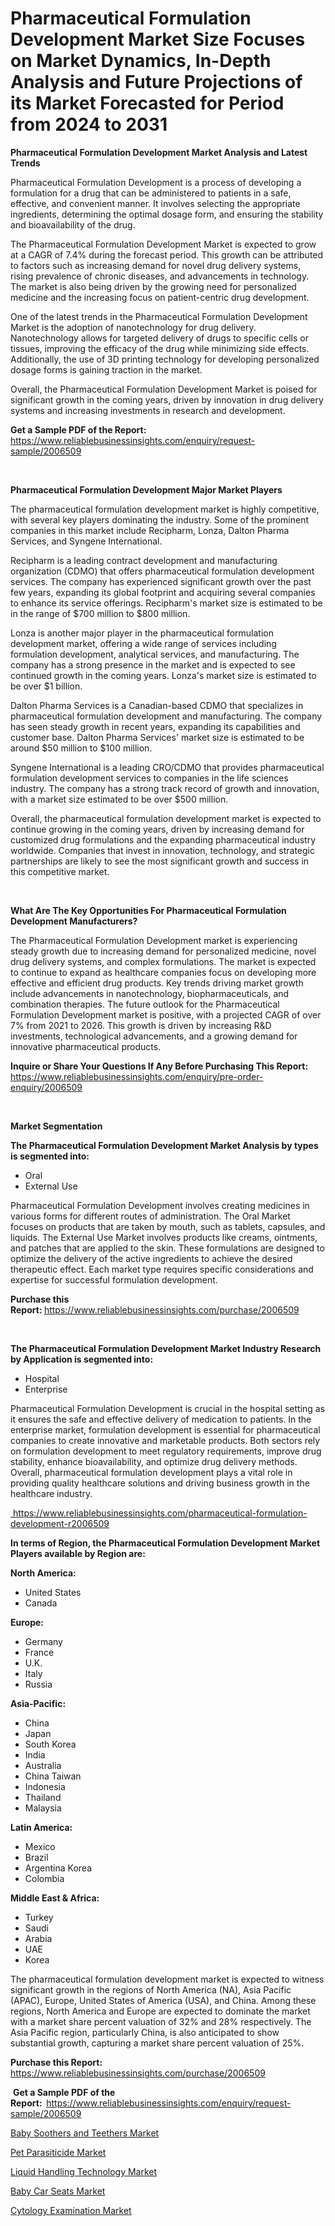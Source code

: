 <p><h1>Pharmaceutical Formulation Development Market Size Focuses on Market Dynamics, In-Depth Analysis and Future Projections of its Market Forecasted for Period from 2024 to 2031</h1></p><p><strong>Pharmaceutical Formulation Development Market Analysis and Latest Trends</strong></p>
<p><p>Pharmaceutical Formulation Development is a process of developing a formulation for a drug that can be administered to patients in a safe, effective, and convenient manner. It involves selecting the appropriate ingredients, determining the optimal dosage form, and ensuring the stability and bioavailability of the drug.</p><p>The Pharmaceutical Formulation Development Market is expected to grow at a CAGR of 7.4% during the forecast period. This growth can be attributed to factors such as increasing demand for novel drug delivery systems, rising prevalence of chronic diseases, and advancements in technology. The market is also being driven by the growing need for personalized medicine and the increasing focus on patient-centric drug development.</p><p>One of the latest trends in the Pharmaceutical Formulation Development Market is the adoption of nanotechnology for drug delivery. Nanotechnology allows for targeted delivery of drugs to specific cells or tissues, improving the efficacy of the drug while minimizing side effects. Additionally, the use of 3D printing technology for developing personalized dosage forms is gaining traction in the market.</p><p>Overall, the Pharmaceutical Formulation Development Market is poised for significant growth in the coming years, driven by innovation in drug delivery systems and increasing investments in research and development.</p></p>
<p><strong>Get a Sample PDF of the Report:&nbsp;</strong> <a href="https://www.reliablebusinessinsights.com/enquiry/request-sample/2006509">https://www.reliablebusinessinsights.com/enquiry/request-sample/2006509</a></p>
<p>&nbsp;</p>
<p><strong>Pharmaceutical Formulation Development Major Market Players</strong></p>
<p><p>The pharmaceutical formulation development market is highly competitive, with several key players dominating the industry. Some of the prominent companies in this market include Recipharm, Lonza, Dalton Pharma Services, and Syngene International.</p><p>Recipharm is a leading contract development and manufacturing organization (CDMO) that offers pharmaceutical formulation development services. The company has experienced significant growth over the past few years, expanding its global footprint and acquiring several companies to enhance its service offerings. Recipharm's market size is estimated to be in the range of $700 million to $800 million.</p><p>Lonza is another major player in the pharmaceutical formulation development market, offering a wide range of services including formulation development, analytical services, and manufacturing. The company has a strong presence in the market and is expected to see continued growth in the coming years. Lonza's market size is estimated to be over $1 billion.</p><p>Dalton Pharma Services is a Canadian-based CDMO that specializes in pharmaceutical formulation development and manufacturing. The company has seen steady growth in recent years, expanding its capabilities and customer base. Dalton Pharma Services' market size is estimated to be around $50 million to $100 million.</p><p>Syngene International is a leading CRO/CDMO that provides pharmaceutical formulation development services to companies in the life sciences industry. The company has a strong track record of growth and innovation, with a market size estimated to be over $500 million.</p><p>Overall, the pharmaceutical formulation development market is expected to continue growing in the coming years, driven by increasing demand for customized drug formulations and the expanding pharmaceutical industry worldwide. Companies that invest in innovation, technology, and strategic partnerships are likely to see the most significant growth and success in this competitive market.</p></p>
<p>&nbsp;</p>
<p><strong>What Are The Key Opportunities For Pharmaceutical Formulation Development Manufacturers?</strong></p>
<p><p>The Pharmaceutical Formulation Development market is experiencing steady growth due to increasing demand for personalized medicine, novel drug delivery systems, and complex formulations. The market is expected to continue to expand as healthcare companies focus on developing more effective and efficient drug products. Key trends driving market growth include advancements in nanotechnology, biopharmaceuticals, and combination therapies. The future outlook for the Pharmaceutical Formulation Development market is positive, with a projected CAGR of over 7% from 2021 to 2026. This growth is driven by increasing R&D investments, technological advancements, and a growing demand for innovative pharmaceutical products.</p></p>
<p><strong>Inquire or Share Your Questions If Any Before Purchasing This Report:</strong> <a href="https://www.reliablebusinessinsights.com/enquiry/pre-order-enquiry/2006509">https://www.reliablebusinessinsights.com/enquiry/pre-order-enquiry/2006509</a></p>
<p>&nbsp;</p>
<p><strong>Market Segmentation</strong></p>
<p><strong>The Pharmaceutical Formulation Development Market Analysis by types is segmented into:</strong></p>
<p><ul><li>Oral</li><li>External Use</li></ul></p>
<p><p>Pharmaceutical Formulation Development involves creating medicines in various forms for different routes of administration. The Oral Market focuses on products that are taken by mouth, such as tablets, capsules, and liquids. The External Use Market involves products like creams, ointments, and patches that are applied to the skin. These formulations are designed to optimize the delivery of the active ingredients to achieve the desired therapeutic effect. Each market type requires specific considerations and expertise for successful formulation development.</p></p>
<p><strong>Purchase this Report:&nbsp;</strong><a href="https://www.reliablebusinessinsights.com/purchase/2006509">https://www.reliablebusinessinsights.com/purchase/2006509</a></p>
<p>&nbsp;</p>
<p><strong>The Pharmaceutical Formulation Development Market Industry Research by Application is segmented into:</strong></p>
<p><ul><li>Hospital</li><li>Enterprise</li></ul></p>
<p><p>Pharmaceutical Formulation Development is crucial in the hospital setting as it ensures the safe and effective delivery of medication to patients. In the enterprise market, formulation development is essential for pharmaceutical companies to create innovative and marketable products. Both sectors rely on formulation development to meet regulatory requirements, improve drug stability, enhance bioavailability, and optimize drug delivery methods. Overall, pharmaceutical formulation development plays a vital role in providing quality healthcare solutions and driving business growth in the healthcare industry.</p></p>
<p><a href="https://www.reliablebusinessinsights.com/pharmaceutical-formulation-development-r2006509">&nbsp;https://www.reliablebusinessinsights.com/pharmaceutical-formulation-development-r2006509</a></p>
<p><strong>In terms of Region, the Pharmaceutical Formulation Development Market Players available by Region are:</strong></p>
<p>
    <p> <strong> North America: </strong>
        <ul>
            <li>United States</li>
            <li>Canada</li>
        </ul>
        </p> 
    <p> <strong> Europe: </strong>
        <ul>
            <li>Germany</li>
            <li>France</li>
            <li>U.K.</li>
            <li>Italy</li>
            <li>Russia</li>
        </ul>
        </p> 
    <p> <strong> Asia-Pacific: </strong>
        <ul>
            <li>China</li>
            <li>Japan</li>
            <li>South Korea</li>
            <li>India</li>
            <li>Australia</li>
            <li>China Taiwan</li>
            <li>Indonesia</li>
            <li>Thailand</li>
            <li>Malaysia</li>
        </ul>
        </p> 
    <p> <strong> Latin America: </strong>
        <ul>
            <li>Mexico</li>
            <li>Brazil</li>
            <li>Argentina Korea</li>
            <li>Colombia</li>
        </ul>
        </p> 
    <p> <strong> Middle East & Africa: </strong>
        <ul>
            <li>Turkey</li>
            <li>Saudi</li>
            <li>Arabia</li>
            <li>UAE</li>
            <li>Korea</li>
        </ul>
    </p>
    </p>
<p><p>The pharmaceutical formulation development market is expected to witness significant growth in the regions of North America (NA), Asia Pacific (APAC), Europe, United States of America (USA), and China. Among these regions, North America and Europe are expected to dominate the market with a market share percent valuation of 32% and 28% respectively. The Asia Pacific region, particularly China, is also anticipated to show substantial growth, capturing a market share percent valuation of 25%.</p></p>
<p><strong>Purchase this Report: </strong><a href="https://www.reliablebusinessinsights.com/purchase/2006509">https://www.reliablebusinessinsights.com/purchase/2006509</a></p>
<p>&nbsp;<strong>Get a Sample PDF of the Report:&nbsp;&nbsp;</strong><a href="https://www.reliablebusinessinsights.com/enquiry/request-sample/2006509">https://www.reliablebusinessinsights.com/enquiry/request-sample/2006509</a></p>
<p><strong></strong></p>
<p><p><a href="https://medium.com/@tankuser238_5568/global-baby-soothers-and-teethers-market-focus-on-product-type-0-6-months-6-12-months-12-24-9ccd69ab46b0">Baby Soothers and Teethers Market</a></p><p><a href="https://medium.com/@ransomohns/global-pet-parasiticide-market-analysis-trends-forecasts-and-growth-opportunities-2024-2031-1c4028c449b6">Pet Parasiticide Market</a></p><p><a href="https://github.com/EveKerluke2023/Market-Research-Report-List-2/blob/main/liquid-handling-technology-market.md">Liquid Handling Technology Market</a></p><p><a href="https://medium.com/@elenorkiehn_40655/baby-car-seats-market-a-global-and-regional-analysis-focus-on-end-user-product-and-region-cb27ac4ff18d">Baby Car Seats Market</a></p><p><a href="https://github.com/angeliabkratze/Market-Research-Report-List-2/blob/main/cytology-examination-market.md">Cytology Examination Market</a></p></p>